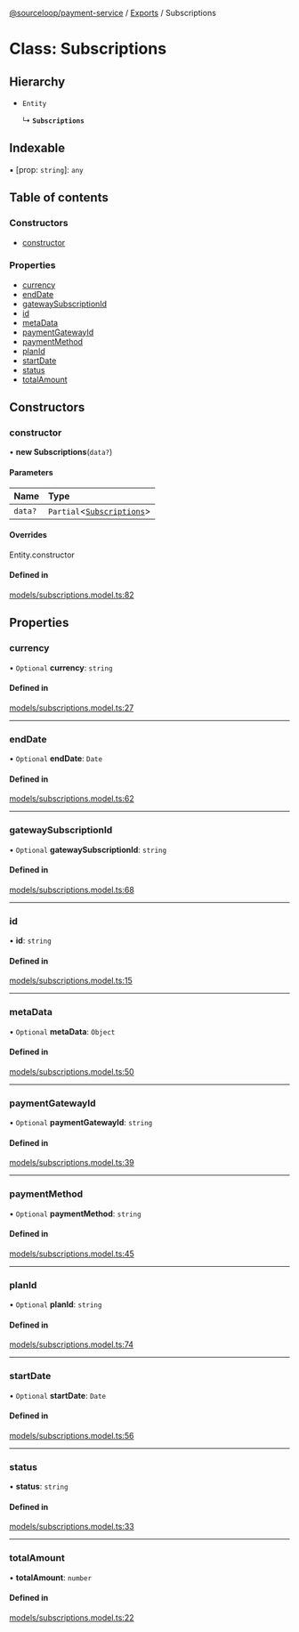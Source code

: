 [@sourceloop/payment-service](../README.md) / [Exports](../modules.md) / Subscriptions

# Class: Subscriptions

## Hierarchy

- `Entity`

  ↳ **`Subscriptions`**

## Indexable

▪ [prop: `string`]: `any`

## Table of contents

### Constructors

- [constructor](Subscriptions.md#constructor)

### Properties

- [currency](Subscriptions.md#currency)
- [endDate](Subscriptions.md#enddate)
- [gatewaySubscriptionId](Subscriptions.md#gatewaysubscriptionid)
- [id](Subscriptions.md#id)
- [metaData](Subscriptions.md#metadata)
- [paymentGatewayId](Subscriptions.md#paymentgatewayid)
- [paymentMethod](Subscriptions.md#paymentmethod)
- [planId](Subscriptions.md#planid)
- [startDate](Subscriptions.md#startdate)
- [status](Subscriptions.md#status)
- [totalAmount](Subscriptions.md#totalamount)

## Constructors

### constructor

• **new Subscriptions**(`data?`)

#### Parameters

| Name | Type |
| :------ | :------ |
| `data?` | `Partial`<[`Subscriptions`](Subscriptions.md)\> |

#### Overrides

Entity.constructor

#### Defined in

[models/subscriptions.model.ts:82](https://github.com/sourcefuse/loopback4-microservice-catalog/blob/77bb890a2/services/payment-service/src/models/subscriptions.model.ts#L82)

## Properties

### currency

• `Optional` **currency**: `string`

#### Defined in

[models/subscriptions.model.ts:27](https://github.com/sourcefuse/loopback4-microservice-catalog/blob/77bb890a2/services/payment-service/src/models/subscriptions.model.ts#L27)

___

### endDate

• `Optional` **endDate**: `Date`

#### Defined in

[models/subscriptions.model.ts:62](https://github.com/sourcefuse/loopback4-microservice-catalog/blob/77bb890a2/services/payment-service/src/models/subscriptions.model.ts#L62)

___

### gatewaySubscriptionId

• `Optional` **gatewaySubscriptionId**: `string`

#### Defined in

[models/subscriptions.model.ts:68](https://github.com/sourcefuse/loopback4-microservice-catalog/blob/77bb890a2/services/payment-service/src/models/subscriptions.model.ts#L68)

___

### id

• **id**: `string`

#### Defined in

[models/subscriptions.model.ts:15](https://github.com/sourcefuse/loopback4-microservice-catalog/blob/77bb890a2/services/payment-service/src/models/subscriptions.model.ts#L15)

___

### metaData

• `Optional` **metaData**: `Object`

#### Defined in

[models/subscriptions.model.ts:50](https://github.com/sourcefuse/loopback4-microservice-catalog/blob/77bb890a2/services/payment-service/src/models/subscriptions.model.ts#L50)

___

### paymentGatewayId

• `Optional` **paymentGatewayId**: `string`

#### Defined in

[models/subscriptions.model.ts:39](https://github.com/sourcefuse/loopback4-microservice-catalog/blob/77bb890a2/services/payment-service/src/models/subscriptions.model.ts#L39)

___

### paymentMethod

• `Optional` **paymentMethod**: `string`

#### Defined in

[models/subscriptions.model.ts:45](https://github.com/sourcefuse/loopback4-microservice-catalog/blob/77bb890a2/services/payment-service/src/models/subscriptions.model.ts#L45)

___

### planId

• `Optional` **planId**: `string`

#### Defined in

[models/subscriptions.model.ts:74](https://github.com/sourcefuse/loopback4-microservice-catalog/blob/77bb890a2/services/payment-service/src/models/subscriptions.model.ts#L74)

___

### startDate

• `Optional` **startDate**: `Date`

#### Defined in

[models/subscriptions.model.ts:56](https://github.com/sourcefuse/loopback4-microservice-catalog/blob/77bb890a2/services/payment-service/src/models/subscriptions.model.ts#L56)

___

### status

• **status**: `string`

#### Defined in

[models/subscriptions.model.ts:33](https://github.com/sourcefuse/loopback4-microservice-catalog/blob/77bb890a2/services/payment-service/src/models/subscriptions.model.ts#L33)

___

### totalAmount

• **totalAmount**: `number`

#### Defined in

[models/subscriptions.model.ts:22](https://github.com/sourcefuse/loopback4-microservice-catalog/blob/77bb890a2/services/payment-service/src/models/subscriptions.model.ts#L22)
